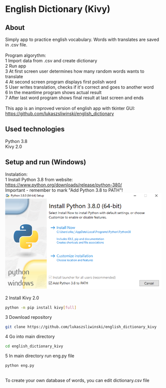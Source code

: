# English Dictionary (Kivy)

## About
Simply app to practice english vocabulary. Words with translates are saved in .csv file.<br><br>
Program algorythm:<br>
1 Import data from .csv and create dictionary<br>
2 Run app<br>
3 At first screen user determines how many random words wants to translate<br>
4 At second screen program displays first polish word<br>
5 User writes translation, checks if it's correct and goes to another word<br>
6 In the meantime program shows actual result<br>
7 After last word program shows final result at last screen and ends<br><br>
This app is an improved version of english app with tkinter GUI:<br>
https://github.com/lukaszsliwinski/english_dictionary

## Used technologies
Python 3.8<br>
Kivy 2.0

## Setup and run (Windows)
Instalation:<br>
1 Install Python 3.8 from website:<br>
https://www.python.org/downloads/release/python-380/<br>
Important - remember to mark "Add Python 3.8 to PATH"!<br>
![alt text](https://github.com/lukaszsliwinski/english_dictionary_kivy/blob/master/add-python-to-path.png?raw=true)<br><br>
2 Install Kivy 2.0
```bash
python -m pip install kivy[full]
```
3 Download repository
```bash
git clone https://github.com/lukaszsliwinski/english_dictionary_kivy
```
4 Go into main directory
```bash
cd english_dictionary_kivy
```
5 In main directory run eng.py file
```bash
python eng.py
```
<br>
To create your own database of words, you can edit dictionary.csv file
